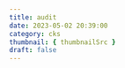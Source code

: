 ```yaml
---
title: audit
date: 2023-05-02 20:39:00
category: cks
thumbnail: { thumbnailSrc }
draft: false
---
```


